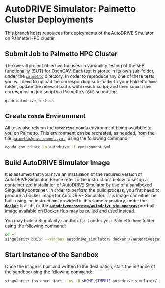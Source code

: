 # AutoDRIVE Simulator: Palmetto Cluster Deployments

This branch hosts resources for deployments of the AutoDRIVE Simulator on Palmetto HPC cluster.

## Submit Job to Palmetto HPC Cluster

The overall project objective focuses on variability testing of the AEB functionality (SUT) for OpenCAV. Each test is stored in its own sub-folder, under the [`palmetto`](palmetto) directory. In order to reproduce any one of these tests, you will need to upload the corresponding sub-folder to your Palmetto `home` folder, update the relevant paths within each script, and then submit the corresponding job script via Palmetto's `QSUB` scheduler:
```bash
qsub autodrive_test.sh
```
## Create `conda` Environment 

All tests also rely on the **`autodrive`** conda environment being available to you on Palmetto. This environment can be recreated, as needed, from the file [`palmetto/environment.yml`](palmetto/environment.yml), using the following command:
```bash
conda env create -n autodrive -f environment.yml
```

## Build AutoDRIVE Simulator Image

It is assumed that you have an installation of the required version of AutoDRIVE Simulator. Please refer to the instructions below to set up a containerized installation of AutoDRIVE Simulator by use of a sandboxed Singularity container. In order to perform the build process, you first need to procure a Docker image for AutoDRIVE Simulator. This image can either be built using the instructions provided in this same repository, under the [**`docker`**](https://github.com/AutoDRIVE-Ecosystem/AutoDRIVE-Simulator-HPC/tree/docker) branch, or the [**`autodriveecosystem/autodrive_sim_opencav`**](https://hub.docker.com/repository/docker/autodriveecosystem/autodrive_sim_opencav) pre-built image available on Docker Hub may be pulled and used instead.

You may build a Singularity sandbox for it under your Palmetto `home` folder using the following command:
```bash
cd ~
singularity build --sandbox autodrive_simulator/ docker://autodriveecosystem/autodrive_sim_opencav
```

## Start Instance of the Sandbox

Once the image is built and written to the destination, start the instance of the sandbox using the following command:
```bash
singularity instance start --nv -B $HOME,$TMPDIR autodrive_simulator/ inst1
```
